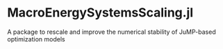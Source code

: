 # MacroEnergySystemsScaling.jl

A package to rescale and improve the numerical stability of JuMP-based optimization models
